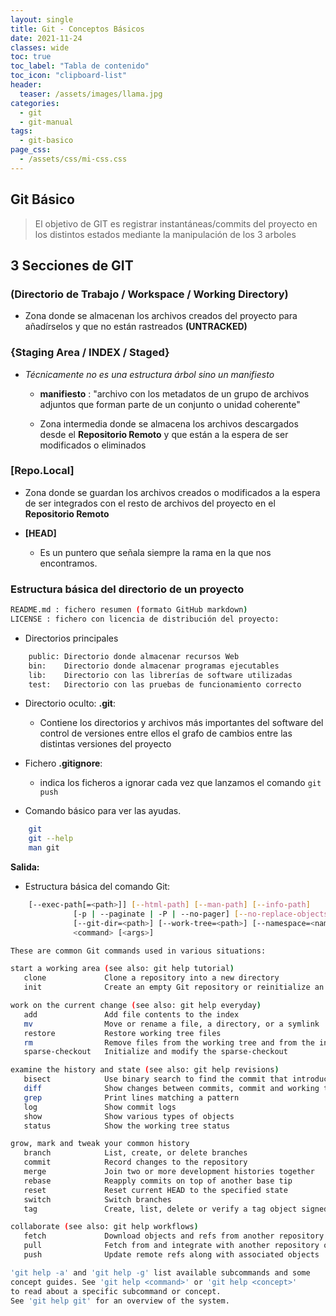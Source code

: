 ```yaml
---
layout: single
title: Git - Conceptos Básicos
date: 2021-11-24
classes: wide
toc: true
toc_label: "Tabla de contenido"
toc_icon: "clipboard-list"
header:
  teaser: /assets/images/llama.jpg
categories:
  - git
  - git-manual
tags:
  - git-basico
page_css: 
  - /assets/css/mi-css.css
---
```


## Git Básico

> El objetivo de GIT es registrar instantáneas/commits del proyecto en los distintos estados mediante la manipulación de los 3 arboles

## 3 Secciones de GIT

### (Directorio de Trabajo / Workspace / Working Directory)

* Zona donde se almacenan los archivos creados del proyecto para añadírselos y que no están rastreados **(UNTRACKED)**

### {Staging Area / INDEX / Staged}

* *Técnicamente no es una estructura árbol sino un manifiesto*
  * **manifiesto** : "archivo con los metadatos de un grupo de archivos adjuntos que forman parte de un conjunto o unidad coherente"

  * Zona intermedia donde se almacena los archivos descargados desde el **Repositorio Remoto** y que están a la espera de ser modificados o eliminados

### [Repo.Local]

* Zona donde se guardan los archivos creados o modificados a la espera de ser integrados con el resto de archivos del proyecto en el **Repositorio Remoto**

* **[HEAD]**
  * Es un puntero que señala siempre la rama en la que nos encontramos.

### Estructura básica del directorio de un proyecto

```bash
README.md : fichero resumen (formato GitHub markdown)
LICENSE : fichero con licencia de distribución del proyecto:
```

* Directorios principales

```bash
    public: Directorio donde almacenar recursos Web
    bin:    Directorio donde almacenar programas ejecutables
    lib:    Directorio con las librerías de software utilizadas
    test:   Directorio con las pruebas de funcionamiento correcto
```

* Directorio oculto:  **.git**:
  * Contiene los directorios y archivos más importantes del software del control de versiones entre ellos el grafo de cambios entre las distintas versiones del proyecto

* Fichero **.gitignore**:
  * indica los ficheros a ignorar cada vez que lanzamos el comando ```git push```

* Comando básico para ver las ayudas.

```bash
    git
    git --help
    man git
```

**Salida:**

* Estructura básica del comando Git:

```bash
    [--exec-path[=<path>]] [--html-path] [--man-path] [--info-path]
              [-p | --paginate | -P | --no-pager] [--no-replace-objects] [--bare]
              [--git-dir=<path>] [--work-tree=<path>] [--namespace=<name>]
              <command> [<args>]

These are common Git commands used in various situations:

start a working area (see also: git help tutorial)
   clone             Clone a repository into a new directory
   init              Create an empty Git repository or reinitialize an existing one

work on the current change (see also: git help everyday)
   add               Add file contents to the index
   mv                Move or rename a file, a directory, or a symlink
   restore           Restore working tree files
   rm                Remove files from the working tree and from the index
   sparse-checkout   Initialize and modify the sparse-checkout

examine the history and state (see also: git help revisions)
   bisect            Use binary search to find the commit that introduced a bug
   diff              Show changes between commits, commit and working tree, etc
   grep              Print lines matching a pattern
   log               Show commit logs
   show              Show various types of objects
   status            Show the working tree status

grow, mark and tweak your common history
   branch            List, create, or delete branches
   commit            Record changes to the repository
   merge             Join two or more development histories together
   rebase            Reapply commits on top of another base tip
   reset             Reset current HEAD to the specified state
   switch            Switch branches
   tag               Create, list, delete or verify a tag object signed with GPG

collaborate (see also: git help workflows)
   fetch             Download objects and refs from another repository
   pull              Fetch from and integrate with another repository or a local branch
   push              Update remote refs along with associated objects

'git help -a' and 'git help -g' list available subcommands and some
concept guides. See 'git help <command>' or 'git help <concept>'
to read about a specific subcommand or concept.
See 'git help git' for an overview of the system.
```
